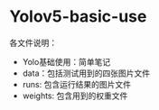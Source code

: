 # Yolov5-basic-use
  各文件说明：
  * Yolo基础使用：简单笔记
  * data：包括测试用到的四张图片文件
  * runs: 包含运行结果的图片文件
  * weights: 包含用到的权重文件
  
